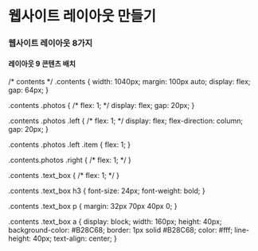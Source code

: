 # 웹사이트 레이아웃 만들기

### 웹사이트 레이아웃 8가지

#### 레이아웃 9 콘텐츠 배치
/* contents */
.contents {
    width: 1040px;
    margin: 100px auto;
    display: flex;
    gap: 64px;
}

.contents .photos {
    /* flex: 1; */
    display: flex;
    gap: 20px;
}

.contents .photos .left {
    /* flex: 1; */
    display: flex;
    flex-direction: column;
    gap: 20px;
}

.contents .photos .left .item {
    flex: 1;
}

.contents.photos .right {
    /* flex: 1; */
}

.contents .text_box {
    /* flex: 1; */
}

.contents .text_box h3 {
    font-size: 24px;
    font-weight: bold;
}

.contents .text_box p {
    margin: 32px 70px 40px 0;
}

.contents .text_box a {
    display: block;
    width: 160px;
    height: 40px;
    background-color: #B28C68;
    border: 1px solid #B28C68;
    color: #fff;
    line-height: 40px;
    text-align: center;
}

